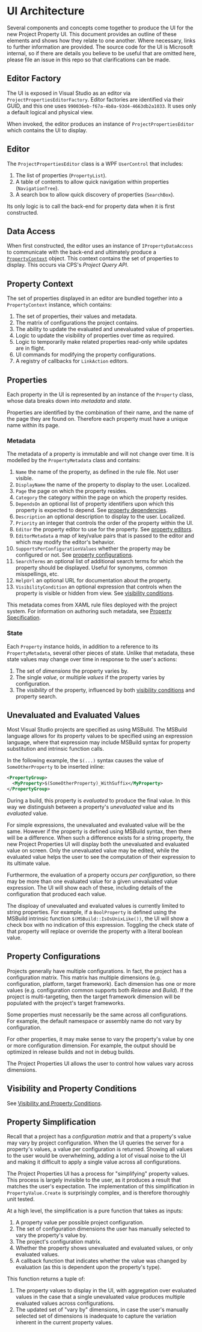 ﻿# UI Architecture

Several components and concepts come together to produce the UI for the new Project Property UI. This document provides an outline of these elements and shows how they relate to one another. Where necessary, links to further information are provided. The source code for the UI is Microsoft internal, so if there are details you believe to be useful that are omitted here, please file an issue in this repo so that clarifications can be made.

## Editor Factory

The UI is exposed in Visual Studio as an editor via `ProjectPropertiesEditorFactory`. Editor factories are identified via their GUID, and this one uses `990036eb-f67a-4b8a-93d4-4663db2a1033`. It uses only a default logical and physical view.

When invoked, the editor produces an instance of `ProjectPropertiesEditor` which contains the UI to display.

## Editor

The `ProjectPropertiesEditor` class is a WPF `UserControl` that includes:

1. The list of properties (`PropertyList`).
2. A table of contents to allow quick navigation within properties (`NavigationTree`).
3. A search box to allow quick discovery of properties (`SearchBox`).

Its only logic is to call the back-end for property data when it is first constructed.

## Data Access

When first constructed, the editor uses an instance of `IPropertyDataAccess` to communicate with the back-end and ultimately produce a [`PropertyContext`](#property-context) object. This context contains the set of properties to display. This occurs via CPS's _Project Query API_.

## Property Context

The set of properties displayed in an editor are bundled together into a `PropertyContext` instance, which contains:

1. The set of properties, their values and metadata.
1. The matrix of configurations the project contains.
1. The ability to update the evaluated and unevaluated value of properties.
1. Logic to update the visibility of properties over time as required.
1. Logic to temporarily make related properties read-only while updates are in flight.
1. UI commands for modifying the property configurations.
1. A registry of callbacks for `LinkAction` editors.

## Properties

Each property in the UI is represented by an instance of the `Property` class, whose data breaks down into _metadata_ and _state_.

Properties are identified by the combination of their name, and the name of the page they are found on. Therefore each property must have a unique name within its page.

### Metadata

The metadata of a property is immutable and will not change over time. It is modelled by the `PropertyMetadata` class and contains:

1. `Name` the name of the property, as defined in the rule file. Not user visible.
1. `DisplayName` the name of the property to display to the user. Localized.
1. `Page` the page on which the property resides.
1. `Category` the category within the page on which the property resides.
1. `DependsOn` an optional list of property identifiers upon which this property is expected to depend. See [property dependencies](property-specification.md#property-dependencies).
1. `Description` an optional description to display to the user. Localized.
1. `Priority` an integer that controls the order of the property within the UI.
1. `Editor` the property editor to use for the property. See [property editors](property-specification.md#property-editors).
1. `EditorMetadata` a map of key/value pairs that is passed to the editor and which may modify the editor's behavior.
1. `SupportsPerConfigurationValues` whether the property may be configured or not. See [property configurations](#property-configurations).
1. `SearchTerms` an optional list of additional search terms for which the property should be displayed. Useful for synonyms, common misspellings, etc.
1. `HelpUrl` an optional URL for documentation about the property.
1. `VisibilityCondition` an optional expression that controls when the property is visible or hidden from view. See [visibility conditions](property-conditions.md).

This metadata comes from XAML rule files deployed with the project system. For information on authoring such metadata, see [Property Specification](property-specification.md).

### State

Each `Property` instance holds, in addition to a reference to its `PropertyMetadata`, several other pieces of state. Unlike that metadata, these state values may change over time in response to the user's actions:

1. The set of _dimensions_ the property varies by.
1. The single _value_, or multiple _values_ if the property varies by configuration.
1. The _visibility_ of the property, influenced by both [visibility conditions](property-conditions.md) and property search.

## Unevaluated and Evaluated Values

Most Visual Studio projects are specified as using MSBuild. The MSBuild language allows for its property values to be specified using an expression language, where that expression may include MSBuild syntax for property substitution and intrinsic function calls.

In the following example, the `$(...)` syntax causes the value of `SomeOtherProperty` to be inserted inline:

```xml
<PropertyGroup>
  <MyProperty>$(SomeOtherProperty)_WithSuffix</MyProperty>
</PropertyGroup>
```

During a build, this property is _evaluated_ to produce the final value. In this way we distinguish between a property's _unevaluated_ value and its _evaluated_ value.

For simple expressions, the unevaluated and evaluated value will be the same. However if the property is defined using MSBuild syntax, then there will be a difference. When such a difference exists for a string property, the new Project Properties UI will display both the unevaluated and evaluated value on screen. Only the unevaluated value may be edited, while the evaluated value helps the user to see the computation of their expression to its ultimate value. 

Furthermore, the evaluation of a property occurs _per configuration_, so there may be more than one evaluated value for a given unevaluated value expression. The UI will show each of these, including details of the configuration that produced each value.

The disploay of unevaluated and evaluated values is currently limited to string properties. For example, if a `BoolProperty` is defined using the MSBuild intrinsic function `$(MSBuild::IsOsUnixLike())`, the UI will show a check box with no indication of this expression. Toggling the check state of that property will replace or override the property with a literal boolean value.

## Property Configurations

Projects generally have multiple configurations. In fact, the project has a configuration matrix. This matrix has multiple dimensions (e.g. configuration, platform, target framework). Each dimension has one or more values (e.g. configuration common supports both _Release_ and _Build_). If the project is multi-targeting, then the target framework dimension will be populated with the project's target frameworks.

Some properties must necessarily be the same across all configurations. For example, the default namespace or assembly name do not vary by configuration.

For other properties, it may make sense to vary the property's value by one or more configuration dimension. For example, the output should be optimized in release builds and not in debug builds.

The Project Properties UI allows the user to control how values vary across dimensions.

## Visibility and Property Conditions

See [Visibility and Property Conditions](property-conditions.md).

## Property Simplification

Recall that a project has a _configuration matrix_ and that a property's value may vary by project configuration. When the UI queries the server for a property's values, a value per configuration is returned. Showing all values to the user would be overwhelming, adding a lot of visual noise to the UI and making it difficult to apply a single value across all configurations.

The Project Properties UI has a process for "simplifying" property values. This process is largely invisible to the user, as it produces a result that matches the user's expectation. The implementation of this simplification in `PropertyValue.Create` is surprisingly complex, and is therefore thoroughly unit tested.

At a high level, the simplification is a pure function that takes as inputs:

1. A property value per possible project configuration.
1. The set of configuration dimensions the user has manually selected to vary the property's value by.
1. The project's configuration matrix.
1. Whether the property shows unevaluated and evaluated values, or only evaluated values.
1. A callback function that indicates whether the value was changed by evaluation (as this is dependent upon the property's type).

This function returns a tuple of:

1. The property values to display in the UI, with aggregation over evaluated values in the case that a single unevaluated value produces multiple evaluated values across configurations.
1. The updated set of "vary by" dimensions, in case the user's manually selected set of dimensions is inadequate to capture the variation inherent in the current property values.

